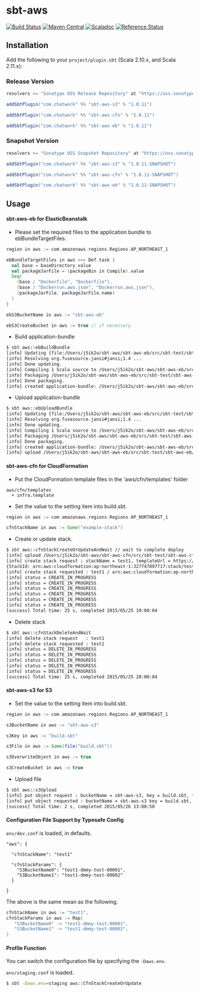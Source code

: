 # sbt-aws

[![Build Status](https://travis-ci.org/chatwork/sbt-aws.svg)](https://travis-ci.org/chatwork/sbt-aws)
[![Maven Central](https://maven-badges.herokuapp.com/maven-central/com.chatwork/sbt-aws_2.11/badge.svg)](https://maven-badges.herokuapp.com/maven-central/com.chatwork/sbt-aws_2.11)
[![Scaladoc](http://javadoc-badge.appspot.com/com.chatwork/sbt-aws.svg?label=scaladoc)](http://javadoc-badge.appspot.com/com.chatwork/sbt-aws_2.11)
[![Reference Status](https://www.versioneye.com/java/com.chatwork:sbt-aws_2.11/reference_badge.svg?style=flat)](https://www.versioneye.com/java/com.chatwork:sbt-aws_2.11/references)

## Installation

Add the following to your `project/plugin.sbt` (Scala 2.10.x, and Scala 2.11.x):

### Release Version

```scala
resolvers += "Sonatype OSS Release Repository" at "https://oss.sonatype.org/content/repositories/releases/"

addSbtPlugin("com.chatwork" %% "sbt-aws-s3" % "1.0.11")

addSbtPlugin("com.chatwork" %% "sbt-aws-cfn" % "1.0.11")

addSbtPlugin("com.chatwork" %% "sbt-aws-eb" % "1.0.11")
```

### Snapshot Version

```scala
resolvers += "Sonatype OSS Snapshot Repository" at "https://oss.sonatype.org/content/repositories/snapshots/"

addSbtPlugin("com.chatwork" %% "sbt-aws-s3" % "1.0.11-SNAPSHOT")

addSbtPlugin("com.chatwork" %% "sbt-aws-cfn" % "1.0.11-SNAPSHOT")

addSbtPlugin("com.chatwork" %% "sbt-aws-eb" % "1.0.11-SNAPSHOT")
```

## Usage


#### sbt-aws-eb for ElasticBeanstalk

- Please set the required files to the application bundle to ebBundleTargetFiles.

```scala
region in aws := com.amazonaws.regions.Regions.AP_NORTHEAST_1

ebBundleTargetFiles in aws <<= Def.task {
  val base = baseDirectory.value
  val packageJarFile = (packageBin in Compile).value
  Seq(
    (base / "Dockerfile", "Dockerfile"),
    (base / "Dockerrun.aws.json", "Dockerrun.aws.json"),
    (packageJarFile, packageJarFile.name)
  )
}

ebS3BucketName in aws := "sbt-aws-eb"

ebS3CreateBucket in aws := true // if necessary
```

- Build application-bundle

```sh
$ sbt aws::ebBuildBundle
[info] Updating {file:/Users/j5ik2o/sbt-aws/sbt-aws-eb/src/sbt-test/sbt-aws-eb/build-bundle/}build-bundle...
[info] Resolving org.fusesource.jansi#jansi;1.4 ...
[info] Done updating.
[info] Compiling 1 Scala source to /Users/j5ik2o/sbt-aws/sbt-aws-eb/src/sbt-test/sbt-aws-eb/build-bundle/target/scala-2.10/classes...
[info] Packaging /Users/j5ik2o/sbt-aws/sbt-aws-eb/src/sbt-test/sbt-aws-eb/build-bundle/target/scala-2.10/build-bundle_2.10-0.1-SNAPSHOT.jar ...
[info] Done packaging.
[info] created application-bundle: /Users/j5ik2o/sbt-aws/sbt-aws-eb/src/sbt-test/sbt-aws-eb/build-bundle/target/build-bundle-bundle.zip
```

- Upload application-bundle

```sh
$ sbt aws::ebUploadBundle
[info] Updating {file:/Users/j5ik2o/sbt-aws/sbt-aws-eb/src/sbt-test/sbt-aws-eb/upload-bundle/}upload-bundle...
[info] Resolving org.fusesource.jansi#jansi;1.4 ...
[info] Done updating.
[info] Compiling 1 Scala source to /Users/j5ik2o/sbt-aws/sbt-aws-eb/src/sbt-test/sbt-aws-eb/upload-bundle/target/scala-2.10/classes...
[info] Packaging /Users/j5ik2o/sbt-aws/sbt-aws-eb/src/sbt-test/sbt-aws-eb/upload-bundle/target/scala-2.10/upload-bundle_2.10-0.1-SNAPSHOT.jar ...
[info] Done packaging.
[info] created application-bundle: /Users/j5ik2o/sbt-aws/sbt-aws-eb/src/sbt-test/sbt-aws-eb/upload-bundle/target/upload-bundle-bundle.zip
[info] upload /Users/j5ik2o/sbt-aws/sbt-aws-eb/src/sbt-test/sbt-aws-eb/upload-bundle/target/upload-bundle-bundle.zip to sbt-aws-eb/upload-bundle/upload-bundle-0.1-SNAPSHOT-20150525_172404.zip
```
            
#### sbt-aws-cfn for CloudFormation

- Put the CloudFormation template files in the 'aws/cfn/templates' folder

```
aws/cfn/templates
  + infra.template
```

- Set the value to the setting item into build.sbt.


```scala
region in aws := com.amazonaws.regions.Regions.AP_NORTHEAST_1

cfnStackName in aws := Some("example-stack")
```

- Create or update stack.

```sh
$ sbt aws::cfnStackCreateOrUpdateAndWait // wait to complete deploy
[info] upload /Users/j5ik2o/sbt-aws/sbt-aws-cfn/src/sbt-test/sbt-aws-cfn/create-or-update-and-wait/aws/cfn/templates/S3.template to cfn-template/create-or-update-and-wait/create-or-update-and-wait-0.1-SNAPSHOT-20150525_185939.templete
[info] create stack request : stackName = test1, templateUrl = https://cfn-template.s3-ap-northeast-1.amazonaws.com/create-or-update-and-wait/create-or-update-and-wait-0.1-SNAPSHOT-20150525_185939.templete, capabilities = List(), stackParams = Map(S3BucketName1 -> dmmy-test-00002, S3BucketName0 -> dmmy-test-00001), tags = Map()
{StackId: arn:aws:cloudformation:ap-northeast-1:327747897717:stack/test1/c1fdf600-02c4-11e5-a322-506cf9a1c096}
[info] create stack requested : test1 / arn:aws:cloudformation:ap-northeast-1:327747897717:stack/test1/c1fdf600-02c4-11e5-a322-506cf9a1c096
[info] status = CREATE_IN_PROGRESS
[info] status = CREATE_IN_PROGRESS
[info] status = CREATE_IN_PROGRESS
[info] status = CREATE_IN_PROGRESS
[info] status = CREATE_IN_PROGRESS
[info] status = CREATE_IN_PROGRESS
[success] Total time: 25 s, completed 2015/05/25 19:00:04
```

- Delete stack

```sh
$ sbt aws::cfnStackDeleteAndWait
[info] delete stack request   : test1
[info] delete stack requested : test1
[info] status = DELETE_IN_PROGRESS
[info] status = DELETE_IN_PROGRESS
[info] status = DELETE_IN_PROGRESS
[info] status = DELETE_IN_PROGRESS
[info] status = DELETE_IN_PROGRESS
[success] Total time: 25 s, completed 2015/05/25 20:00:04
```

#### sbt-aws-s3 for S3

- Set the value to the setting item into build.sbt.

```scala
region in aws := com.amazonaws.regions.Regions.AP_NORTHEAST_1

s3BucketName in aws := "sbt-aws-s3"

s3Key in aws := "build.sbt"

s3File in aws := Some(file("build.sbt"))

s3OverwriteObject in aws := true

s3CreateBucket in aws := true
```

- Upload file

```sh
$ sbt aws::s3Upload
[info] put object request : bucketName = sbt-aws-s3, key = build.sbt, file = build.sbt, overwrite = true, createBucket = true
[info] put object requested : bucketName = sbt-aws-s3 key = build.sbt, url = https://sbt-aws-s3.s3-ap-northeast-1.amazonaws.com/build.sbt
[success] Total time: 2 s, completed 2015/05/26 13:00:50
```


#### Configuration File Support by Typesafe Config

`env/dev.conf` is loaded, in defaults.

```
"aws": {

  "cfnStackName": "test1"

  "cfnStackParams": {
    "S3BucketName0": "test1-dmmy-test-00001",
    "S3BucketName1": "test1-dmmy-test-00002"
  }

}
```

The above is the same mean as the following.

```scala
cfnStackName in aws := "test1",
cfnStackParams in aws := Map(
   "S3BucketName0" -> "test1-dmmy-test-00001",
   "S3BucketName1" -> "test1-dmmy-test-00002",
)
```

#### Profile Function

You can switch the configuration file by specifying the `-Daws.env`.

`env/staging.conf` is loaded.


```sh
$ sbt -Daws.env=staging aws::CfnStackCreateOrUpdate
```

  
